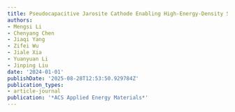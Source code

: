 ```yaml
---
title: Pseudocapacitive Jarosite Cathode Enabling High-Energy-Density Sodium-Ion Capacitors
authors:
- Mengsi Li
- Chenyang Chen
- Jiaqi Yang
- Zifei Wu
- Jiale Xia
- Yuanyuan Li
- Jinping Liu
date: '2024-01-01'
publishDate: '2025-08-28T12:53:50.929784Z'
publication_types:
- article-journal
publication: '*ACS Applied Energy Materials*'
---
```

